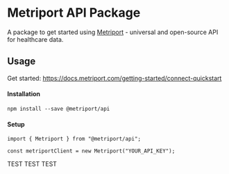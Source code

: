 # Metriport API Package

A package to get started using [Metriport](https://metriport.com/) - universal and open-source API for healthcare data.

## Usage

Get started: https://docs.metriport.com/getting-started/connect-quickstart

#### Installation

```
npm install --save @metriport/api
```

#### Setup

```
import { Metriport } from "@metriport/api";

const metriportClient = new Metriport("YOUR_API_KEY");
```


TEST TEST TEST